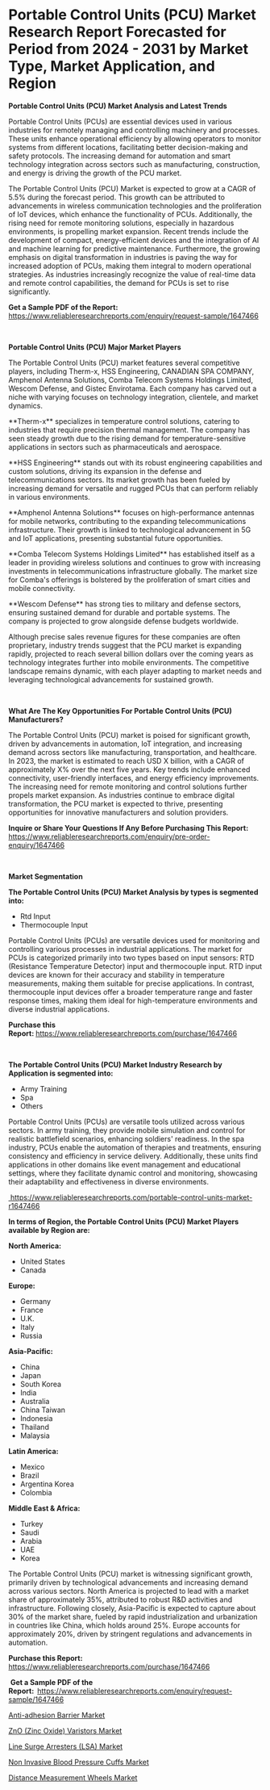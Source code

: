 <p><h1>Portable Control Units (PCU) Market Research Report Forecasted for Period from 2024 -  2031 by Market Type, Market Application, and Region</h1></p><p><strong>Portable Control Units (PCU) Market Analysis and Latest Trends</strong></p>
<p><p>Portable Control Units (PCUs) are essential devices used in various industries for remotely managing and controlling machinery and processes. These units enhance operational efficiency by allowing operators to monitor systems from different locations, facilitating better decision-making and safety protocols. The increasing demand for automation and smart technology integration across sectors such as manufacturing, construction, and energy is driving the growth of the PCU market.</p><p>The Portable Control Units (PCU) Market is expected to grow at a CAGR of 5.5% during the forecast period. This growth can be attributed to advancements in wireless communication technologies and the proliferation of IoT devices, which enhance the functionality of PCUs. Additionally, the rising need for remote monitoring solutions, especially in hazardous environments, is propelling market expansion. Recent trends include the development of compact, energy-efficient devices and the integration of AI and machine learning for predictive maintenance. Furthermore, the growing emphasis on digital transformation in industries is paving the way for increased adoption of PCUs, making them integral to modern operational strategies. As industries increasingly recognize the value of real-time data and remote control capabilities, the demand for PCUs is set to rise significantly.</p></p>
<p><strong>Get a Sample PDF of the Report:&nbsp;</strong> <a href="https://www.reliableresearchreports.com/enquiry/request-sample/1647466?utm_campaign=13&utm_medium=2&utm_source=Github&utm_content=ia&utm_term=27102024&utm_id=portable-control-units-pcu">https://www.reliableresearchreports.com/enquiry/request-sample/1647466</a></p>
<p>&nbsp;</p>
<p><strong>Portable Control Units (PCU) Major Market Players</strong></p>
<p><p>The Portable Control Units (PCU) market features several competitive players, including Therm-x, HSS Engineering, CANADIAN SPA COMPANY, Amphenol Antenna Solutions, Comba Telecom Systems Holdings Limited, Wescom Defense, and Gistec Envirotama. Each company has carved out a niche with varying focuses on technology integration, clientele, and market dynamics.</p><p>**Therm-x** specializes in temperature control solutions, catering to industries that require precision thermal management. The company has seen steady growth due to the rising demand for temperature-sensitive applications in sectors such as pharmaceuticals and aerospace.</p><p>**HSS Engineering** stands out with its robust engineering capabilities and custom solutions, driving its expansion in the defense and telecommunications sectors. Its market growth has been fueled by increasing demand for versatile and rugged PCUs that can perform reliably in various environments.</p><p>**Amphenol Antenna Solutions** focuses on high-performance antennas for mobile networks, contributing to the expanding telecommunications infrastructure. Their growth is linked to technological advancement in 5G and IoT applications, presenting substantial future opportunities.</p><p>**Comba Telecom Systems Holdings Limited** has established itself as a leader in providing wireless solutions and continues to grow with increasing investments in telecommunications infrastructure globally. The market size for Comba's offerings is bolstered by the proliferation of smart cities and mobile connectivity.</p><p>**Wescom Defense** has strong ties to military and defense sectors, ensuring sustained demand for durable and portable systems. The company is projected to grow alongside defense budgets worldwide.</p><p>Although precise sales revenue figures for these companies are often proprietary, industry trends suggest that the PCU market is expanding rapidly, projected to reach several billion dollars over the coming years as technology integrates further into mobile environments. The competitive landscape remains dynamic, with each player adapting to market needs and leveraging technological advancements for sustained growth.</p></p>
<p>&nbsp;</p>
<p><strong>What Are The Key Opportunities For Portable Control Units (PCU) Manufacturers?</strong></p>
<p><p>The Portable Control Units (PCU) market is poised for significant growth, driven by advancements in automation, IoT integration, and increasing demand across sectors like manufacturing, transportation, and healthcare. In 2023, the market is estimated to reach USD X billion, with a CAGR of approximately X% over the next five years. Key trends include enhanced connectivity, user-friendly interfaces, and energy efficiency improvements. The increasing need for remote monitoring and control solutions further propels market expansion. As industries continue to embrace digital transformation, the PCU market is expected to thrive, presenting opportunities for innovative manufacturers and solution providers.</p></p>
<p><strong>Inquire or Share Your Questions If Any Before Purchasing This Report:</strong> <a href="https://www.reliableresearchreports.com/enquiry/pre-order-enquiry/1647466?utm_campaign=13&utm_medium=2&utm_source=Github&utm_content=ia&utm_term=27102024&utm_id=portable-control-units-pcu">https://www.reliableresearchreports.com/enquiry/pre-order-enquiry/1647466</a></p>
<p>&nbsp;</p>
<p><strong>Market Segmentation</strong></p>
<p><strong>The Portable Control Units (PCU) Market Analysis by types is segmented into:</strong></p>
<p><ul><li>Rtd Input</li><li>Thermocouple Input</li></ul></p>
<p><p>Portable Control Units (PCUs) are versatile devices used for monitoring and controlling various processes in industrial applications. The market for PCUs is categorized primarily into two types based on input sensors: RTD (Resistance Temperature Detector) input and thermocouple input. RTD input devices are known for their accuracy and stability in temperature measurements, making them suitable for precise applications. In contrast, thermocouple input devices offer a broader temperature range and faster response times, making them ideal for high-temperature environments and diverse industrial applications.</p></p>
<p><strong>Purchase this Report:&nbsp;</strong><a href="https://www.reliableresearchreports.com/purchase/1647466?utm_campaign=13&utm_medium=2&utm_source=Github&utm_content=ia&utm_term=27102024&utm_id=portable-control-units-pcu">https://www.reliableresearchreports.com/purchase/1647466</a></p>
<p>&nbsp;</p>
<p><strong>The Portable Control Units (PCU) Market Industry Research by Application is segmented into:</strong></p>
<p><ul><li>Army Training</li><li>Spa</li><li>Others</li></ul></p>
<p><p>Portable Control Units (PCUs) are versatile tools utilized across various sectors. In army training, they provide mobile simulation and control for realistic battlefield scenarios, enhancing soldiers' readiness. In the spa industry, PCUs enable the automation of therapies and treatments, ensuring consistency and efficiency in service delivery. Additionally, these units find applications in other domains like event management and educational settings, where they facilitate dynamic control and monitoring, showcasing their adaptability and effectiveness in diverse environments.</p></p>
<p><a href="https://www.reliableresearchreports.com/portable-control-units-market-r1647466?utm_campaign=13&utm_medium=2&utm_source=Github&utm_content=ia&utm_term=27102024&utm_id=portable-control-units-pcu">&nbsp;https://www.reliableresearchreports.com/portable-control-units-market-r1647466</a></p>
<p><strong>In terms of Region, the Portable Control Units (PCU) Market Players available by Region are:</strong></p>
<p>
    <p> <strong> North America: </strong>
        <ul>
            <li>United States</li>
            <li>Canada</li>
        </ul>
        </p> 
    <p> <strong> Europe: </strong>
        <ul>
            <li>Germany</li>
            <li>France</li>
            <li>U.K.</li>
            <li>Italy</li>
            <li>Russia</li>
        </ul>
        </p> 
    <p> <strong> Asia-Pacific: </strong>
        <ul>
            <li>China</li>
            <li>Japan</li>
            <li>South Korea</li>
            <li>India</li>
            <li>Australia</li>
            <li>China Taiwan</li>
            <li>Indonesia</li>
            <li>Thailand</li>
            <li>Malaysia</li>
        </ul>
        </p> 
    <p> <strong> Latin America: </strong>
        <ul>
            <li>Mexico</li>
            <li>Brazil</li>
            <li>Argentina Korea</li>
            <li>Colombia</li>
        </ul>
        </p> 
    <p> <strong> Middle East & Africa: </strong>
        <ul>
            <li>Turkey</li>
            <li>Saudi</li>
            <li>Arabia</li>
            <li>UAE</li>
            <li>Korea</li>
        </ul>
    </p>
    </p>
<p><p>The Portable Control Units (PCU) market is witnessing significant growth, primarily driven by technological advancements and increasing demand across various sectors. North America is projected to lead with a market share of approximately 35%, attributed to robust R&D activities and infrastructure. Following closely, Asia-Pacific is expected to capture about 30% of the market share, fueled by rapid industrialization and urbanization in countries like China, which holds around 25%. Europe accounts for approximately 20%, driven by stringent regulations and advancements in automation.</p></p>
<p><strong>Purchase this Report: </strong><a href="https://www.reliableresearchreports.com/purchase/1647466?utm_campaign=13&utm_medium=2&utm_source=Github&utm_content=ia&utm_term=27102024&utm_id=portable-control-units-pcu">https://www.reliableresearchreports.com/purchase/1647466</a></p>
<p>&nbsp;<strong>Get a Sample PDF of the Report:&nbsp;&nbsp;</strong><a href="https://www.reliableresearchreports.com/enquiry/request-sample/1647466?utm_campaign=13&utm_medium=2&utm_source=Github&utm_content=ia&utm_term=27102024&utm_id=portable-control-units-pcu">https://www.reliableresearchreports.com/enquiry/request-sample/1647466</a></p>
<p><strong></strong></p>
<p><p><a href="https://www.linkedin.com/pulse/exploring-anti-adhesion-barrier-market-dynamics-global-trends-kup3e?utm_campaign=13&utm_medium=2&utm_source=Github&utm_content=ia&utm_term=27102024&utm_id=portable-control-units-pcu">Anti-adhesion Barrier Market</a></p><p><a href="https://github.com/roydonhol47/Market-Research-Report-List-1/blob/main/zno-zinc-oxide-varistors-market.md?utm_campaign=13&utm_medium=2&utm_source=Github&utm_content=ia&utm_term=27102024&utm_id=portable-control-units-pcu">ZnO (Zinc Oxide) Varistors Market</a></p><p><a href="https://github.com/maniehilp9ib/Market-Research-Report-List-1/blob/main/line-surge-arresters-lsa-market.md?utm_campaign=13&utm_medium=2&utm_source=Github&utm_content=ia&utm_term=27102024&utm_id=portable-control-units-pcu">Line Surge Arresters (LSA) Market</a></p><p><a href="https://www.linkedin.com/pulse/non-invasive-blood-pressure-cuffs-market-global-trends-forecast-j3wie?utm_campaign=13&utm_medium=2&utm_source=Github&utm_content=ia&utm_term=27102024&utm_id=portable-control-units-pcu">Non Invasive Blood Pressure Cuffs Market</a></p><p><a href="https://issuu.com/reportprime-2/docs/distance-measurement-wheels-market-_3ae2498d8b9527?utm_campaign=13&utm_medium=2&utm_source=Github&utm_content=ia&utm_term=27102024&utm_id=portable-control-units-pcu">Distance Measurement Wheels Market</a></p></p>